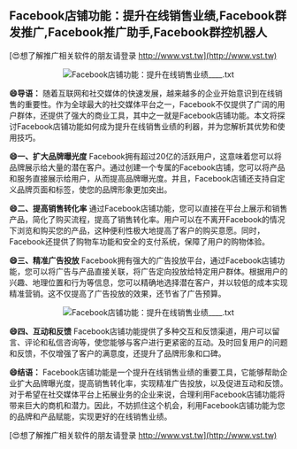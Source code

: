 ## **Facebook店铺功能：提升在线销售业绩,Facebook群发推广,Facebook推广助手,Facebook群控机器人**

[😍想了解推广相关软件的朋友请登录 http://www.vst.tw](http://www.vst.tw)

 <center><img src="https://vst.tw/MP4/tuiguang/png/6.png" alt="Facebook店铺功能：提升在线销售业绩____.txt"></center>

**😄导语：**
随着互联网和社交媒体的快速发展，越来越多的企业开始意识到在线销售的重要性。作为全球最大的社交媒体平台之一，Facebook不仅提供了广阔的用户群体，还提供了强大的商业工具，其中之一就是Facebook店铺功能。本文将探讨Facebook店铺功能如何成为提升在线销售业绩的利器，并为您解析其优势和使用技巧。

**😄一、扩大品牌曝光度**
Facebook拥有超过20亿的活跃用户，这意味着您可以将品牌展示给大量的潜在客户。通过创建一个专属的Facebook店铺，您可以将产品和服务直接展示给用户，从而提高品牌曝光度。并且，Facebook店铺还支持自定义品牌页面和标签，使您的品牌形象更加突出。

**😄二、提高销售转化率**
通过Facebook店铺功能，您可以直接在平台上展示和销售产品，简化了购买流程，提高了销售转化率。用户可以在不离开Facebook的情况下浏览和购买您的产品，这种便利性极大地提高了客户的购买意愿。同时，Facebook还提供了购物车功能和安全的支付系统，保障了用户的购物体验。

**😄三、精准广告投放**
Facebook拥有强大的广告投放平台，通过Facebook店铺功能，您可以将广告与产品直接关联，将广告定向投放给特定用户群体。根据用户的兴趣、地理位置和行为等信息，您可以精确地选择潜在客户，并以较低的成本实现精准营销。这不仅提高了广告投放的效果，还节省了广告预算。

 <center><img src="https://vst.tw/MP4/tuiguang/png/1.png" alt="Facebook店铺功能：提升在线销售业绩____.txt"></center>

**😄四、互动和反馈**
Facebook店铺功能提供了多种交互和反馈渠道，用户可以留言、评论和私信咨询等，使您能够与客户进行更紧密的互动。及时回复用户的问题和反馈，不仅增强了客户的满意度，还提升了品牌形象和口碑。

**😄结语：**
Facebook店铺功能是一个提升在线销售业绩的重要工具，它能够帮助企业扩大品牌曝光度，提高销售转化率，实现精准广告投放，以及促进互动和反馈。对于希望在社交媒体平台上拓展业务的企业来说，合理利用Facebook店铺功能将带来巨大的商机和潜力。因此，不妨抓住这个机会，利用Facebook店铺功能为您的品牌和产品赋能，实现更好的在线销售业绩。

[😍想了解推广相关软件的朋友请登录 http://www.vst.tw](http://www.vst.tw)




